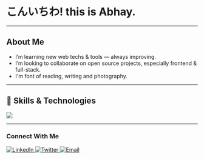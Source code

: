 <!--
  Hi! I’m Abhay Singh (GitHub username: abhaydesu)
  Welcome to my GitHub profile. 👋
-->

# こんいちわ! this is Abhay.

---

## About Me

- I’m learning new web techs & tools — always improving.  
- I’m looking to collaborate on open source projects, especially frontend & full-stack.  
- I'm font of reading, writing and photography.

---

## 🔧 Skills & Technologies

  <p>
    <a href="https://skillicons.dev">
      <img src="https://skillicons.dev/icons?i=html,css,js,ts,npm,react,bootstrap,cpp,github,nextjs,c,threejs,python,postman,tailwind,nodejs,express,mongodb,git,vscode,&perline=5" />
    </a>
  </p>

---

  ### Connect With Me
  <p>
    <a href="https://www.linkedin.com/in/YOUR_LINKEDIN_USERNAME/">
      <img src="https://img.shields.io/badge/LinkedIn-0077B5?style=for-the-badge&logo=linkedin&logoColor=white" alt="LinkedIn"/>
    </a>
    <a href="https://twitter.com/YOUR_TWITTER_USERNAME">
      <img src="https://img.shields.io/badge/Twitter-1DA1F2?style=for-the-badge&logo=twitter&logoColor=white" alt="Twitter"/>
    </a>
    <a href="mailto:your.email@example.com">
      <img src="https://img.shields.io/badge/Email-D14836?style=for-the-badge&logo=gmail&logoColor=white" alt="Email"/>
    </a>
  </p>


